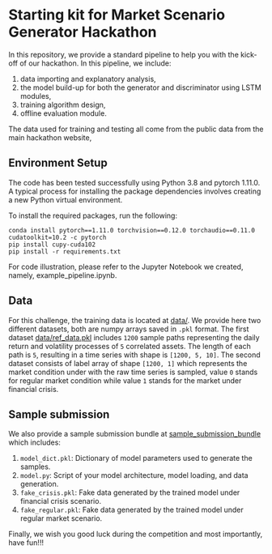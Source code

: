 # Starting kit for Market Scenario Generator Hackathon 

In this repository, we provide a standard pipeline to help you with the kick-off of our hackathon. In this pipeline,
we include: 
1) data importing and explanatory analysis,
2) the model build-up for both the generator and discriminator using LSTM modules,
3) training algorithm design,
4) offline evaluation module.

The data used for training and testing all come from the public data from the main hackathon website,

## Environment Setup
The code has been tested successfully using Python 3.8 and pytorch 1.11.0. A typical process for installing the package dependencies involves creating a new Python virtual environment.

To install the required packages, run the following:
```console
conda install pytorch==1.11.0 torchvision==0.12.0 torchaudio==0.11.0 cudatoolkit=10.2 -c pytorch
pip install cupy-cuda102
pip install -r requirements.txt
```

For code illustration, please refer to the Jupyter Notebook we created, namely, example_pipeline.ipynb.

## Data
For this challenge, the training data is located at [data/](data/). We provide here two different datasets, both are numpy arrays saved in `.pkl` format. The first dataset
[data/ref_data.pkl](data/) includes `1200` sample paths representing the daily return and volatility processes of `5` correlated assets. 
The length of each path is `5`, resulting in a time series with shape is `[1200, 5, 10]`. The second dataset consists of label array of shape `[1200, 1]` which represents the market condition under with the raw time series is sampled, value `0` stands for regular market condition while value `1` stands for the market under financial crisis.

## Sample submission
We also provide a sample submission bundle at [sample_submission_bundle](sample_submission_bundle/) which includes: 
1) `model_dict.pkl`: Dictionary of model parameters used to generate the samples.
2) `model.py`: Script of your model architecture, model loading, and data generation.
3) `fake_crisis.pkl`: Fake data generated by the trained model under financial crisis scenario.
4) `fake_regular.pkl`: Fake data generated by the trained model under regular market scenario.

Finally, we wish you good luck during the competition and most importantly, have fun!!!
